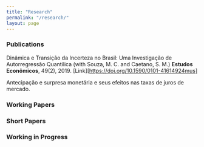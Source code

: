 ```yaml
---
title: "Research"
permalink: "/research/"
layout: page
---
```


### Publications

Dinâmica e Transição da Incerteza no Brasil: Uma Investigação de Autorregressão Quantílica 
(with Souza, M. C. and Caetano, S. M.) **Estudos Econômicos**, 49(2), 2019. [Link][https://doi.org/10.1590/0101-41614924mus]

Antecipação e surpresa monetária e seus efeitos nas taxas de juros de mercado. 

### Working Papers

### Short Papers

### Working in Progress
